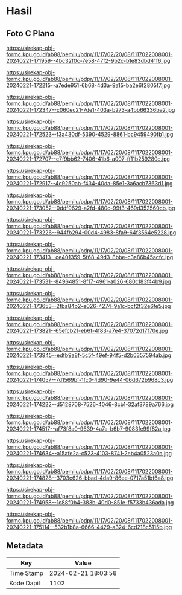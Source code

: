 # Hasil

## Foto C Plano

https://sirekap-obj-formc.kpu.go.id/ab88/pemilu/pdpr/11/17/02/20/08/1117022008001-20240221-171959--4bc32f0c-7e58-47f2-9b2c-b1e83dbd41f6.jpg

https://sirekap-obj-formc.kpu.go.id/ab88/pemilu/pdpr/11/17/02/20/08/1117022008001-20240221-172215--a7ede951-6b68-4d3a-9a15-ba2e6f2805f7.jpg

https://sirekap-obj-formc.kpu.go.id/ab88/pemilu/pdpr/11/17/02/20/08/1117022008001-20240221-172347--c060ec21-7de1-403a-b273-a4bb66336ba2.jpg

https://sirekap-obj-formc.kpu.go.id/ab88/pemilu/pdpr/11/17/02/20/08/1117022008001-20240221-172523--f3a430df-5390-4529-8861-bc9459490fb1.jpg

https://sirekap-obj-formc.kpu.go.id/ab88/pemilu/pdpr/11/17/02/20/08/1117022008001-20240221-172707--c7f9bb62-7406-41b6-a007-ff11b259280c.jpg

https://sirekap-obj-formc.kpu.go.id/ab88/pemilu/pdpr/11/17/02/20/08/1117022008001-20240221-172917--4c9250ab-f434-40da-85e1-3a6acb7363d1.jpg

https://sirekap-obj-formc.kpu.go.id/ab88/pemilu/pdpr/11/17/02/20/08/1117022008001-20240221-173052--0ddf9629-a2fd-480c-99f3-469d352560cb.jpg

https://sirekap-obj-formc.kpu.go.id/ab88/pemilu/pdpr/11/17/02/20/08/1117022008001-20240221-173226--944fb294-00d4-4983-8fa9-64f3564e5228.jpg

https://sirekap-obj-formc.kpu.go.id/ab88/pemilu/pdpr/11/17/02/20/08/1117022008001-20240221-173413--ce401359-5f68-49d3-8bbe-c3a86b45acfc.jpg

https://sirekap-obj-formc.kpu.go.id/ab88/pemilu/pdpr/11/17/02/20/08/1117022008001-20240221-173531--84964851-8f17-4961-a026-680c183f44b9.jpg

https://sirekap-obj-formc.kpu.go.id/ab88/pemilu/pdpr/11/17/02/20/08/1117022008001-20240221-173653--2fba84b2-e026-4274-9a1c-bcf2f32e6fe5.jpg

https://sirekap-obj-formc.kpu.go.id/ab88/pemilu/pdpr/11/17/02/20/08/1117022008001-20240221-173821--65efcb21-eb6f-4f83-a7e4-37072d17f70e.jpg

https://sirekap-obj-formc.kpu.go.id/ab88/pemilu/pdpr/11/17/02/20/08/1117022008001-20240221-173945--edfb9a8f-5c5f-49ef-94f5-d2b6357594ab.jpg

https://sirekap-obj-formc.kpu.go.id/ab88/pemilu/pdpr/11/17/02/20/08/1117022008001-20240221-174057--7d1569bf-1fc0-4d90-9e44-06d672b968c3.jpg

https://sirekap-obj-formc.kpu.go.id/ab88/pemilu/pdpr/11/17/02/20/08/1117022008001-20240221-174222--d5128708-7526-4046-8cb1-32af3789a766.jpg

https://sirekap-obj-formc.kpu.go.id/ab88/pemilu/pdpr/11/17/02/20/08/1117022008001-20240221-174517--af73f8a0-9639-4a7a-b6b7-9083fe99f82a.jpg

https://sirekap-obj-formc.kpu.go.id/ab88/pemilu/pdpr/11/17/02/20/08/1117022008001-20240221-174634--a15afe2a-c523-4103-8741-2eb4a0523a0a.jpg

https://sirekap-obj-formc.kpu.go.id/ab88/pemilu/pdpr/11/17/02/20/08/1117022008001-20240221-174828--3703c626-bbad-4da9-86ee-0717a51bf6a8.jpg

https://sirekap-obj-formc.kpu.go.id/ab88/pemilu/pdpr/11/17/02/20/08/1117022008001-20240221-174958--1c88f0b4-383b-40d0-851e-f5733b436ada.jpg

https://sirekap-obj-formc.kpu.go.id/ab88/pemilu/pdpr/11/17/02/20/08/1117022008001-20240221-175114--532b1b8a-6666-4429-a324-6cd218c5115b.jpg


## Metadata

| Key        | Value               |
| ---------- | ------------------- |
| Time Stamp | 2024-02-21 18:03:58 |
| Kode Dapil | 1102                |



